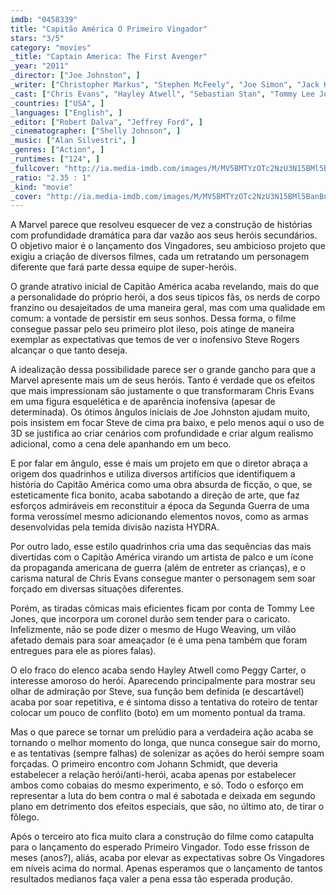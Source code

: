 ```yaml
---
imdb: "0458339"
title: "Capitão América O Primeiro Vingador"
stars: "3/5"
category: "movies"
_title: "Captain America: The First Avenger"
_year: "2011"
_director: ["Joe Johnston", ]
_writer: ["Christopher Markus", "Stephen McFeely", "Joe Simon", "Jack Kirby", ]
_cast: ["Chris Evans", "Hayley Atwell", "Sebastian Stan", "Tommy Lee Jones", "Hugo Weaving", "Dominic Cooper", "Richard Armitage", "Stanley Tucci", "Samuel L. Jackson", ]
_countries: ["USA", ]
_languages: ["English", ]
_editor: ["Robert Dalva", "Jeffrey Ford", ]
_cinematographer: ["Shelly Johnson", ]
_music: ["Alan Silvestri", ]
_genres: ["Action", ]
_runtimes: ["124", ]
_fullcover: "http://ia.media-imdb.com/images/M/MV5BMTYzOTc2NzU3N15BMl5BanBnXkFtZTcwNjY3MDE3NQ@@.jpg"
_ratio: "2.35 : 1"
_kind: "movie"
_cover: "http://ia.media-imdb.com/images/M/MV5BMTYzOTc2NzU3N15BMl5BanBnXkFtZTcwNjY3MDE3NQ@@._V1._SX90_SY140_.jpg"
---
```

A Marvel parece que resolveu esquecer de vez a construção de histórias com profundidade dramática para dar vazão aos seus heróis secundários. O objetivo maior é o lançamento dos Vingadores, seu ambicioso projeto que exigiu a criação de diversos filmes, cada um retratando um personagem diferente que fará parte dessa equipe de super-heróis.

O grande atrativo inicial de Capitão América acaba revelando, mais do que a personalidade do próprio herói, a dos seus típicos fãs, os nerds de corpo franzino ou desajeitados de uma maneira geral, mas com uma qualidade em comum: a vontade de persistir em seus sonhos. Dessa forma, o filme consegue passar pelo seu primeiro plot ileso, pois atinge de maneira exemplar as expectativas que temos de ver o inofensivo Steve Rogers alcançar o que tanto deseja.

A idealização dessa possibilidade parece ser o grande gancho para que a Marvel apresente mais um de seus heróis. Tanto é verdade que os efeitos que mais impressionam são justamente o que transformaram Chris Evans em uma figura esquelética e de aparência inofensiva (apesar de determinada). Os ótimos ângulos iniciais de Joe Johnston ajudam muito, pois insistem em focar Steve de cima pra baixo, e pelo menos aqui o uso de 3D se justifica ao criar cenários com profundidade e criar algum realismo adicional, como a cena dele apanhando em um beco.

E por falar em ângulo, esse é mais um projeto em que o diretor abraça a origem dos quadrinhos e utiliza diversos artifícios que identifiquem a história do Capitão América como uma obra absurda de ficção, o que, se esteticamente fica bonito, acaba sabotando a direção de arte, que faz esforços admiráveis em reconstituir a época da Segunda Guerra de uma forma verossímel mesmo adicionando elementos novos, como as armas desenvolvidas pela temida divisão nazista HYDRA.

Por outro lado, esse estilo quadrinhos cria uma das sequências das mais divertidas com o Capitão América virando um artista de palco e um ícone da propaganda americana de guerra (além de entreter as crianças), e o carisma natural de Chris Evans consegue manter o personagem sem soar forçado em diversas situações diferentes.

Porém, as tiradas cômicas mais eficientes ficam por conta de Tommy Lee Jones, que incorpora um coronel durão sem tender para o caricato. Infelizmente, não se pode dizer o mesmo de Hugo Weaving, um vilão afetado demais para soar ameaçador (e é uma pena também que foram entregues para ele as piores falas).

O elo fraco do elenco acaba sendo Hayley Atwell como Peggy Carter, o interesse amoroso do herói. Aparecendo principalmente para mostrar seu olhar de admiração por Steve, sua função bem definida (e descartável) acaba por soar repetitiva, e é sintoma disso a tentativa do roteiro de tentar colocar um pouco de conflito (boto) em um momento pontual da trama.

Mas o que parece se tornar um prelúdio para a verdadeira ação acaba se tornando o melhor momento do longa, que nunca consegue sair do morno, e as tentativas (sempre falhas) de solenizar as ações do herói sempre soam forçadas. O primeiro encontro com Johann Schmidt, que deveria estabelecer a relação herói/anti-herói, acaba apenas por estabelecer ambos como cobaias do mesmo experimento, e só. Todo o esforço em representar a luta do bem contra o mal é sabotada e deixada em segundo plano em detrimento dos efeitos especiais, que são, no último ato, de tirar o fôlego.

Após o terceiro ato fica muito clara a construção do filme como catapulta para o lançamento do esperado Primeiro Vingador. Todo esse frisson de meses (anos?), aliás, acaba por elevar as expectativas sobre Os Vingadores em níveis acima do normal. Apenas esperamos que o lançamento de tantos resultados medianos faça valer a pena essa tão esperada produção.

